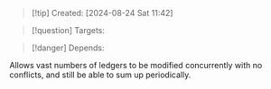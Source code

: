 
>[!tip] Created: [2024-08-24 Sat 11:42]

>[!question] Targets: 

>[!danger] Depends: 

Allows vast numbers of ledgers to be modified concurrently with no conflicts, and still be able to sum up periodically.